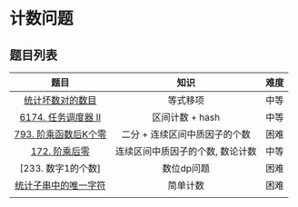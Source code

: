 # 计数问题



## 题目列表



|                             题目                             |               知识               | 难度 |
| :----------------------------------------------------------: | :------------------------------: | :--: |
| [统计坏数对的数目](https://leetcode.cn/problems/count-number-of-bad-pairs/) |             等式移项             | 中等 |
| [6174. 任务调度器 II](https://leetcode.cn/problems/task-scheduler-ii/) |         区间计数 + hash          | 中等 |
| [793. 阶乘函数后K个零](https://leetcode.cn/problems/preimage-size-of-factorial-zeroes-function/solution/shu-xue-ti-mu-by-man-qian-shu-xiao-ming-2cgi/) |  二分 + 连续区间中质因子的个数   | 困难 |
| [172. 阶乘后零](https://leetcode.cn/problems/factorial-trailing-zeroes/solution/qu-jian-zhong-zhi-yin-zi-de-ge-shu-by-ma-5tk5/) | 连续区间中质因子的个数, 数论计数 | 中等 |
|                      [233. 数字1的个数]                      |            数位dp问题            | 困难 |
| [统计子串中的唯一字符](https://leetcode.cn/problems/count-unique-characters-of-all-substrings-of-a-given-string/solution/tong-ji-by-man-qian-shu-xiao-ming-70jt/) |             简单计数             | 困难 |
|                                                              |                                  |      |